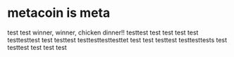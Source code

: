 # metacoin is meta

test
test
winner, winner, chicken dinner!!
testtest
test
test
test
test
testtesttest
test
testtest
testtesttesttesttet
test
test
testtest
testtesttests
test
testtest
test
test
test
